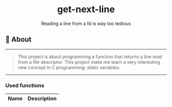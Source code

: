 <h1 align="center">get-next-line</h1>
<p align="center">Reading a line from a fd is way too tedious</p>

## 📑 About
---
> This project is about programming a function that returns a line read from a file descriptor. This project make me learn a very interesting new concept in C programming: static variables.
---

### Used functions

| Name                                  | Description                                                                                                                 |
| ------------------------------------- | --------------------------------------------------------------------------------------------------------------------------- |
